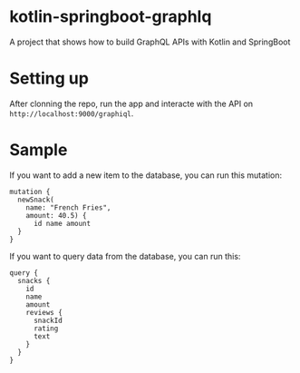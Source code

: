 # kotlin-springboot-graphlq
A project that shows how to build GraphQL APIs with Kotlin and SpringBoot

# Setting up
After clonning the repo, run the app and interacte with the API on `http://localhost:9000/graphiql`.

# Sample
If you want to add a new item to the database, you can run this mutation:

```
mutation {
  newSnack(
    name: "French Fries",
    amount: 40.5) {
      id name amount
  }
}
```

If you want to query data from the database, you can run this:

```
query {
  snacks {
    id
    name
    amount
    reviews {
      snackId
      rating
      text
    }
  }
}
```
